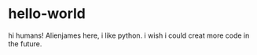 # hello-world

hi humans!
Alienjames here, i like python.
i wish i could creat more code in the future.
